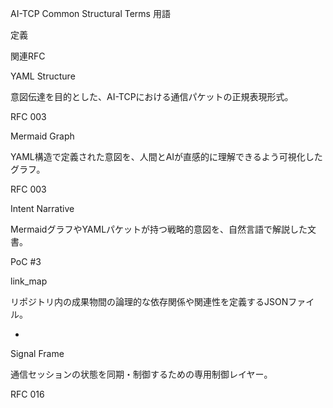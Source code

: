 AI-TCP Common Structural Terms
用語

定義

関連RFC

YAML Structure

意図伝達を目的とした、AI-TCPにおける通信パケットの正規表現形式。

RFC 003

Mermaid Graph

YAML構造で定義された意図を、人間とAIが直感的に理解できるよう可視化したグラフ。

RFC 003

Intent Narrative

MermaidグラフやYAMLパケットが持つ戦略的意図を、自然言語で解説した文書。

PoC #3

link_map

リポジトリ内の成果物間の論理的な依存関係や関連性を定義するJSONファイル。

-

Signal Frame

通信セッションの状態を同期・制御するための専用制御レイヤー。

RFC 016
